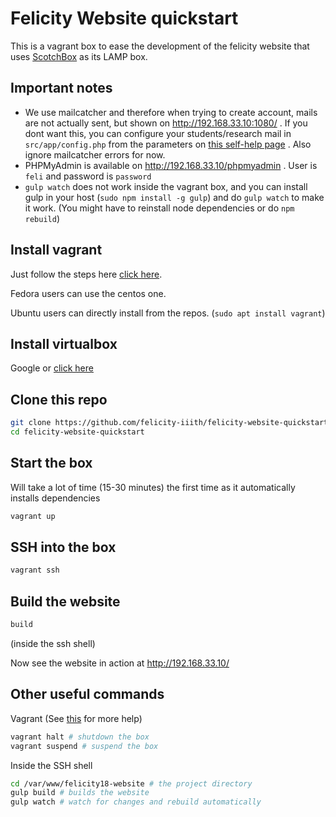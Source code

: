 # Felicity Website quickstart

This is a vagrant box to ease the development of the felicity website that uses
[ScotchBox](http://box.scotch.io) as its LAMP box.

## Important notes
- We use mailcatcher and therefore when trying to create account, mails are not
  actually sent, but shown on http://192.168.33.10:1080/ . If you dont want
  this, you can configure your students/research mail in `src/app/config.php` from
  the parameters on [this self-help page]( https://self-help.iiit.ac.in/wiki/index.php/Configuration_of_Thunderbird_client_for_IIITH_Mail_Servers#IIIT-H_Students_Server) .
  Also ignore mailcatcher errors for now.
- PHPMyAdmin is available on http://192.168.33.10/phpmyadmin . User is `feli`
  and password is `password`
- `gulp watch` does not work inside the vagrant box, and you can install gulp
  in your host (`sudo npm install -g gulp`) and do `gulp watch` to make it work.
  (You might have to reinstall node dependencies or do `npm rebuild`)


## Install vagrant
Just follow the steps here [click here](https://www.vagrantup.com/downloads.html).

Fedora users can use the centos one.

Ubuntu users can directly install from the repos. (`sudo apt install vagrant`)

## Install virtualbox
Google or [click here](https://www.virtualbox.org/wiki/Downloads)

## Clone this repo
```bash
git clone https://github.com/felicity-iiith/felicity-website-quickstart.git
cd felicity-website-quickstart
```

## Start the box
Will take a lot of time (15-30 minutes) the first time as it automatically
installs dependencies
```bash
vagrant up
```

## SSH into the box
```bash
vagrant ssh
```

## Build the website
```bash
build
```
(inside the ssh shell)

Now see the website in action at http://192.168.33.10/

## Other useful commands
Vagrant (See [this](http://box.scotch.io) for more help)
```bash
vagrant halt # shutdown the box
vagrant suspend # suspend the box
```

Inside the SSH shell
```bash
cd /var/www/felicity18-website # the project directory
gulp build # builds the website
gulp watch # watch for changes and rebuild automatically
```
